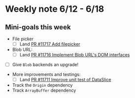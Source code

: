 # Weekly note 6/12 - 6/18

## Mini-goals this week

- File picker
    - [ ] Land [PR #11717 Add filepicker](https://github.com/servo/servo/pull/11717)
- Blob URL:
    - [ ] Land [PR #11716 Implement Blob URL's DOM interfaces](https://github.com/servo/servo/pull/11716)
- [ ] Give `Blob` backends an upgrade!
- More improvements and testings:
    - [ ] Land [PR #11711 Improve unit test of DataSlice](https://github.com/servo/servo/pull/11711)
- Track the `Origin` dependency
- Track `ArrayBuffer` dependency

